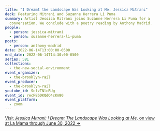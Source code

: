 ```yaml
---
title: "I Dreamt the Landscape Was Looking at Me: Jessica Mitrani"
deck: Featuring Mitrani and Suzanne Herrera Li Puma
summary: Artist Jessica Mitrani joins Suzanne Herrera Li Puma for a
  conversation. We conclude with a poetry reading by Anthony Madrid.
people:
  - person: jessica-mitrani
  - person: suzanne-herrera-li-puma
poets:
  - person: anthony-madrid
date: 2022-06-14T13:00:00-0500
end_date: 2022-06-14T14:30:00-0500
series: 581
collections:
  - the-new-social-environment
event_organizer:
  - the-brooklyn-rail
event_producer:
  - the-brooklyn-rail
youtube_id: ScfzTNlcBUg
event_id: recF85DKQdO4cKm80
event_platform:
  - zoom
---
```

[Visit *Jessica Mitrani: I Dreamt The Landscape Was Looking at Me,* on view at La Mama through June 30, 2022 →](https://www.lamama.org/shows/i-dreamt-the-landscape-was-looking-at-me-2022)

[](https://www.lamama.org/shows/i-dreamt-the-landscape-was-looking-at-me-2022)[](https://www.lamama.org/shows/i-dreamt-the-landscape-was-looking-at-me-2022)